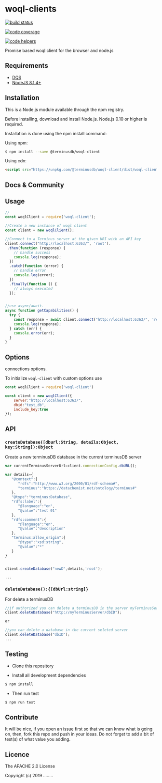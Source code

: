 woql-clients
===============

[![build status](https://api.travis-ci.org/terminusdb/woql-client.svg?branch=master)](https://travis-ci.org/axios/axios)

[![code coverage]()]()

[![code helpers]()]()

Promise based woql client for the browser and node.js

## Requirements
- [DQS]()
- [NodeJS 8.1.4+](https://nodejs.org/en/)

## Installation

This is a Node.js module available through the npm registry.

Before installing, download and install Node.js. Node.js 0.10 or higher is required.

Installation is done using the npm install command:

Using npm:

```bash
$ npm install --save @terminusdb/woql-client
```

Using cdn:

```html
<script src="https://unpkg.com/@terminusdb/woql-client/dist/woql-client.min.js"></script>
```

## Docs & Community

## Usage

```javascript
//
const woqlClient = require('woql-client');

//Create a new instance of woql client
const client = new woqlClient();

//Connect to a Terminus server at the given URI with an API key
client.connect("http://localhost:6363/", 'root').
 .then(function (response) {
    // handle success
    console.log(response);
  })
  .catch(function (error) {
    // handle error
    console.log(error);
  })
  .finally(function () {
    // always executed
  });


//use async/await.
async function getCapabilities() {
  try {
    const response = await client.connect("http://localhost:6363/", 'root');
    console.log(response);
  } catch (err) {
    console.error(err);
  }
}

```



## Options
connections options.

To initialize `woql-client` with custom options use

```js
const woqlClient = require('woql-client')

const client = new woqlClient({
    server:"http://localhost:6363/",
    dbid:"test_db",
    include_key:true
});

```

## API

### `createDatabase([dburl:String, details:Object, key:String]):Object`
Create a new terminusDB database in the current terminusDB server

```js
var currentTerminusServerUrl=client.connectionConfig.dbURL();

var details={  
   "@context":{  
      "rdfs":"http://www.w3.org/2000/01/rdf-schema#",
      "terminus":"https://datachemist.net/ontology/terminus#"
   },
   "@type":"terminus:Database",
   "rdfs:label":{  
      "@language":"en",
      "@value":"test 01"
   },
   "rdfs:comment":{  
      "@language":"en",
      "@value":"description"
   },
   "terminus:allow_origin":{  
      "@type":"xsd:string",
      "@value":"*"
   }
}


client.createDatabase("newD",details,'root');

...

```

### `deleteDatabase():{[dbUrl:string]}`
For delete a terminusDB 

```js
//if authorized you can delete a terminusDB in the server myTerminusServer
client.deleteDatabase("http://myTerminusServer/dbID");

or

//you can delete a database in the current seleted server
client.deleteDatabase("dbID");
...

```


## Testing
* Clone this repository

* Install all development dependencies
```sh
$ npm install
```

* Then run test
```sh
$ npm run test
```

## Contribute
It will be nice, if you open an issue first so that we can know what is going on, then, fork this repo and push in your ideas. Do not forget to add a bit of test(s) of what value you adding.

## Licence

The APACHE 2.0 License 

Copyright (c) 2019 ........
 